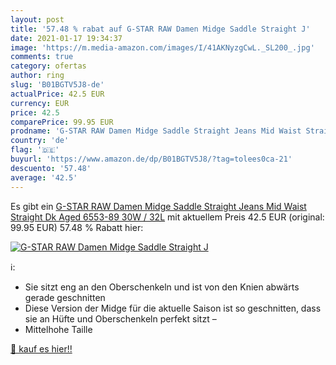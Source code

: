 ```yaml
---
layout: post
title: '57.48 % rabat auf G-STAR RAW Damen Midge Saddle Straight J'
date: 2021-01-17 19:34:37
image: 'https://m.media-amazon.com/images/I/41AKNyzgCwL._SL200_.jpg'
comments: true
category: ofertas
author: ring
slug: 'B01BGTV5J8-de'
actualPrice: 42.5 EUR
currency: EUR
price: 42.5
comparePrice: 99.95 EUR
prodname: 'G-STAR RAW Damen Midge Saddle Straight Jeans Mid Waist Straight  Dk Aged 6553-89  30W / 32L'
country: 'de'
flag: '🇩🇪'
buyurl: 'https://www.amazon.de/dp/B01BGTV5J8/?tag=tolees0ca-21'
descuento: '57.48'
average: '42.5'
---
```


Es gibt ein [G-STAR RAW Damen Midge Saddle Straight Jeans Mid Waist Straight  Dk Aged 6553-89  30W / 32L](https://www.amazon.de/dp/B01BGTV5J8/?tag=tolees0ca-21) mit aktuellem Preis 42.5 EUR (original: 99.95 EUR) 57.48 % Rabatt hier:

[![G-STAR RAW Damen Midge Saddle Straight J](https://m.media-amazon.com/images/I/41AKNyzgCwL._SL200_.jpg)](https://www.amazon.de/dp/B01BGTV5J8/?tag=tolees0ca-21)

ℹ️:

- Sie sitzt eng an den Oberschenkeln und ist von den Knien abwärts gerade geschnitten
- Diese Version der Midge für die aktuelle Saison ist so geschnitten, dass sie an Hüfte und Oberschenkeln perfekt sitzt –
- Mittelhohe Taille

[🛒 kauf es hier!!](https://www.amazon.de/dp/B01BGTV5J8/?tag=tolees0ca-21)
